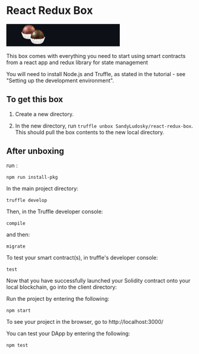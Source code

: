 # React Redux Box

<img src="./box-img.png" alt="react-redux box image" title="react-redux_logo" width="300" />

This box comes with everything you need to start using smart contracts from a react app and redux library for state management

You will need to install Node.js and Truffle, as stated in the tutorial - see "Setting up the development environment".

## To get this box

1. Create a new directory.

2. In the new directory, run `truffle unbox SandyLudosky/react-redux-box`. This should pull the box contents to the new local directory.

## After unboxing

run :

```
npm run install-pkg
```

In the main project directory:

```
truffle develop
```

Then, in the Truffle developer console:

```
compile
```

and then:

```
migrate
```

To test your smart contract(s), in truffle's developer console:

```
test
```

Now that you have successfully launched your Solidity contract onto your local blockchain, go into the client directory:

Run the project by entering the following:

```
npm start
```

To see your project in the browser, go to http://localhost:3000/

You can test your DApp by entering the following:

```
npm test
```
